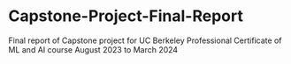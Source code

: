 # Capstone-Project-Final-Report
Final report of Capstone project for UC Berkeley Professional Certificate of ML and AI course August 2023 to March 2024
